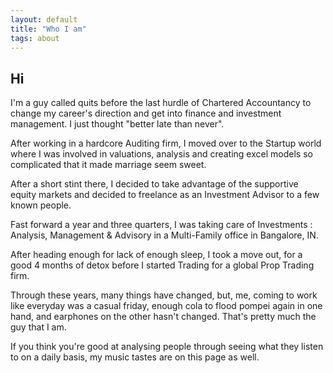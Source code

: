 ```yaml
---
layout: default
title: "Who I am"
tags: about
---
```


## Hi

I'm a guy called quits before the last hurdle of Chartered Accountancy to change my career's direction and get into finance and investment management. I just thought "better late than never".

After working in a hardcore Auditing firm, I moved over to the Startup world where I was involved in valuations, analysis and creating excel models so complicated that it made marriage seem sweet.

After a short stint there, I decided to take advantage of the supportive equity markets and decided to freelance as an Investment Advisor to a few known people.

Fast forward a year and three quarters, I was taking care of Investments : Analysis, Management & Advisory in a Multi-Family office in Bangalore, IN.

After heading enough for lack of enough sleep, I took a move out, for a good 4 months of detox before I started Trading for a global Prop Trading firm.

Through these years, many things have changed, but, me, coming to work like everyday was a casual friday, enough cola to flood pompei again in one hand, and earphones on the other hasn't changed. That's pretty much the guy that I am.

If you think you're good at analysing people through seeing what they listen to on a daily basis, my music tastes are on this page as well.